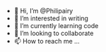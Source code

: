 - 👋 Hi, I’m @Philipairy
- 👀 I’m interested in writing
- 🌱 I’m currently learning code
- 💞️ I’m looking to collaborate 
- 📫 How to reach me ...

<!---
Philipairy/Philipairy is a ✨ special ✨ repository because its `README.md` (this file) appears on your GitHub profile.
You can click the Preview link to take a look at your changes.
--->
